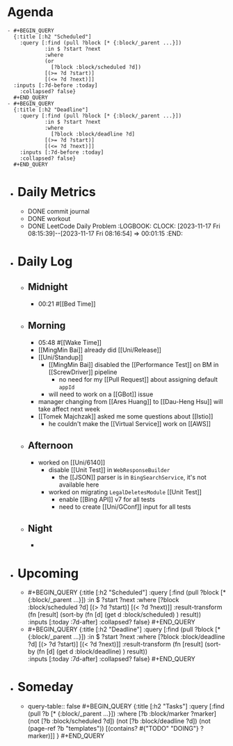 # Agenda
	- #+BEGIN_QUERY
	  {:title [:h2 "Scheduled"]
	    :query [:find (pull ?block [* {:block/_parent ...}])
	            :in $ ?start ?next
	            :where
	            (or
	              [?block :block/scheduled ?d])
	            [(>= ?d ?start)]
	            [(<= ?d ?next)]]
	  :inputs [:7d-before :today]
	    :collapsed? false}
	  #+END_QUERY
	- #+BEGIN_QUERY
	  {:title [:h2 "Deadline"]
	    :query [:find (pull ?block [* {:block/_parent ...}])
	            :in $ ?start ?next
	            :where
	              [?block :block/deadline ?d]
	            [(>= ?d ?start)]
	            [(<= ?d ?next)]]
	    :inputs [:7d-before :today]
	    :collapsed? false}
	  #+END_QUERY
- # Daily Metrics
	- DONE commit journal
	- DONE workout
	- DONE LeetCode Daily Problem
	  :LOGBOOK:
	  CLOCK: [2023-11-17 Fri 08:15:39]--[2023-11-17 Fri 08:16:54] =>  00:01:15
	  :END:
- # Daily Log
	- ## Midnight
		- 00:21 #[[Bed Time]]
	- ## Morning
		- 05:48 #[[Wake Time]]
		- [[MingMin Bai]] already did [[Uni/Release]]
		- [[Uni/Standup]]
			- [[MingMin Bai]] disabled the [[Performance Test]] on BM in [[ScrewDriver]] pipeline
				- no need for my [[Pull Request]] about assigning default `appId`
			- will need to work on a [[GBot]] issue
		- manager changing from [[Ares Huang]] to [[Dau-Heng Hsu]] will take affect next week
		- [[Tomek Majchzak]] asked me some questions about [[Istio]]
			- he couldn't make the [[Virtual Service]] work on [[AWS]]
	- ## Afternoon
		- worked on [[Uni/6140]]
			- disable [[Unit Test]] in `WebResponseBuilder`
				- the [[JSON]] parser is in `BingSearchService`, it's not available here
			- worked on migrating `LegalDeletesModule` [[Unit Test]]
				- enable [[Bing API]] v7 for all tests
				- need to create [[Uni/GConf]] input for all tests
	- ## Night
		-
- # Upcoming
	- #+BEGIN_QUERY
	  {:title [:h2 "Scheduled"]
	    :query [:find (pull ?block [* {:block/_parent ...}])
	            :in $ ?start ?next
	            :where
	              [?block :block/scheduled ?d]
	            [(> ?d ?start)]
	            [(< ?d ?next)]]
	  :result-transform (fn [result]
	                          (sort-by (fn [d]
	                                     (get d :block/scheduled) ) result))    
	  :inputs [:today :7d-after]
	    :collapsed? false}
	  #+END_QUERY
	- #+BEGIN_QUERY
	  {:title [:h2 "Deadline"]
	    :query [:find (pull ?block [* {:block/_parent ...}])
	            :in $ ?start ?next
	            :where
	              [?block :block/deadline ?d]
	            [(> ?d ?start)]
	            [(< ?d ?next)]]
	  :result-transform (fn [result]
	                          (sort-by (fn [d]
	                                     (get d :block/deadline) ) result))    
	  :inputs [:today :7d-after]
	    :collapsed? false}
	  #+END_QUERY
- # Someday
	- query-table:: false
	  #+BEGIN_QUERY
	  {:title [:h2 "Tasks"]
	   :query [:find (pull ?b [* {:block/_parent ...}])
	          :where
	          [?b :block/marker ?marker]
	          (not [?b :block/scheduled ?d])
	          (not [?b :block/deadline ?d])
	  (not (page-ref ?b "templates"))
	          [(contains? #{"TODO" "DOING"} ?marker)]]
	  }
	  #+END_QUERY